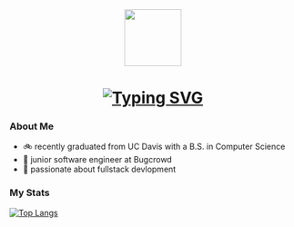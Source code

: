 <div id="header" align="center">
  <img src="https://media.giphy.com/media/gvDqg9q9tNiNNEFM1t/giphy.gif" width="100"/>
  <h1>
    <a href="https://git.io/typing-svg"><img src="https://readme-typing-svg.demolab.com?font=Fira+Code&pause=1000&color=E13B8A&center=true&random=false&width=435&lines=Hello+there,+I'm+Mary+Lem" alt="Typing SVG" /></a></a>
    </h1>
</div>

### About Me
* 🚲 recently graduated from UC Davis with a B.S. in Computer Science
* 🚀 junior software engineer at Bugcrowd
* 💖 passionate about fullstack devlopment
  
### My Stats
[![Top Langs](https://github-readme-stats.vercel.app/api/top-langs/?username=mary-lem&layout=compact&theme=bear)](https://github.com/anuraghazra/github-readme-stats)

